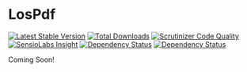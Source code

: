 # LosPdf
[![Latest Stable Version](https://poser.pugx.org/los/lospdf/v/stable.svg)](https://packagist.org/packages/los/lospdf) [![Total Downloads](https://poser.pugx.org/los/lospdf/downloads.svg)](https://packagist.org/packages/los/lospdf) [![Scrutinizer Code Quality](https://scrutinizer-ci.com/g/Lansoweb/LosPdf/badges/quality-score.png?b=master)](https://scrutinizer-ci.com/g/Lansoweb/LosPdf/?branch=master) [![SensioLabs Insight](https://img.shields.io/sensiolabs/i/f375397a-bde1-4b52-80f7-91f351f0ae4c.svg?style=flat)](https://insight.sensiolabs.com/projects/f375397a-bde1-4b52-80f7-91f351f0ae4c) [![Dependency Status](https://www.versioneye.com/user/projects/54da836cc1bbbd5f82000357/badge.svg?style=flat)](https://www.versioneye.com/user/projects/54da836cc1bbbd5f82000357) [![Dependency Status](https://www.versioneye.com/user/projects/54eb772dd1ec571704000002/badge.svg?style=flat)](https://www.versioneye.com/user/projects/54eb772dd1ec571704000002)

Coming Soon!
